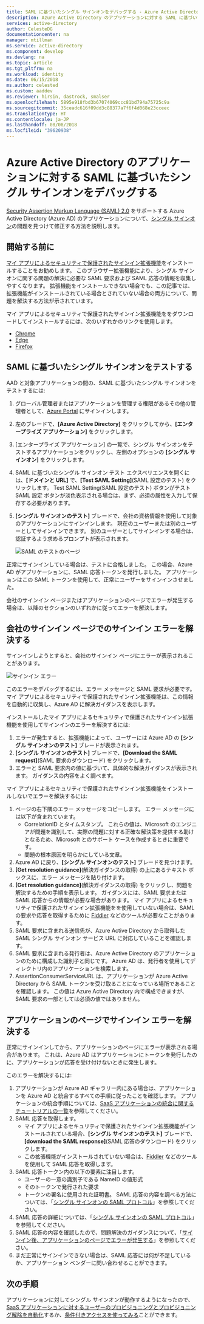 ```yaml
---
title: SAML に基づいたシングル サインオンをデバッグする - Azure Active Directory | Microsoft Docs
description: Azure Active Directory のアプリケーションに対する SAML に基づいたシングル サインオンをデバッグします。
services: active-directory
author: CelesteDG
documentationcenter: na
manager: mtillman
ms.service: active-directory
ms.component: develop
ms.devlang: na
ms.topic: article
ms.tgt_pltfrm: na
ms.workload: identity
ms.date: 06/15/2018
ms.author: celested
ms.custom: aaddev
ms.reviewer: hirsin, dastrock, smalser
ms.openlocfilehash: 5895e918fbd3b67074069ccc81bd794a75725c9a
ms.sourcegitcommit: 35ceadc616f09dd3c88377a7f6f4d068e23cceec
ms.translationtype: HT
ms.contentlocale: ja-JP
ms.lasthandoff: 08/08/2018
ms.locfileid: "39620938"
---
```

# <a name="debug-saml-based-single-sign-on-to-applications-in-azure-active-directory"></a>Azure Active Directory のアプリケーションに対する SAML に基づいたシングル サインオンをデバッグする

[Security Assertion Markup Language (SAML) 2.0](https://en.wikipedia.org/wiki/Security_Assertion_Markup_Language) をサポートする Azure Active Directory (Azure AD) のアプリケーションについて、[シングル サインオン](../manage-apps/what-is-single-sign-on.md)の問題を見つけて修正する方法を説明します。 

## <a name="before-you-begin"></a>開始する前に
[マイ アプリによるセキュリティで保護されたサインイン拡張機能](../user-help/active-directory-saas-access-panel-user-help.md#i-am-having-trouble-installing-the-my-apps-secure-sign-in-extension)をインストールすることをお勧めします。 このブラウザー拡張機能により、シングル サインオンに関する問題の解決に必要な SAML 要求および SAML 応答の情報を収集しやすくなります。 拡張機能をインストールできない場合でも、この記事では、拡張機能がインストールされている場合とされていない場合の両方について、問題を解決する方法が示されています。

マイ アプリによるセキュリティで保護されたサインイン拡張機能ををダウンロードしてインストールするには、次のいずれかのリンクを使用します。

- [Chrome](https://go.microsoft.com/fwlink/?linkid=866367)
- [Edge](https://go.microsoft.com/fwlink/?linkid=845176)
- [Firefox](https://go.microsoft.com/fwlink/?linkid=866366)


## <a name="test-saml-based-single-sign-on"></a>SAML に基づいたシングル サインオンをテストする

AAD と対象アプリケーションの間の、SAML に基づいたシングル サインオンをテストするには:

1.  グローバル管理者またはアプリケーションを管理する権限があるその他の管理者として、[Azure Portal](https://portal.azure.com) にサインインします。
2.  左のブレードで、**[Azure Active Directory]** をクリックしてから、**[エンタープライズ アプリケーション]** をクリックします。 
3.  [エンタープライズ アプリケーション] の一覧で、シングル サインオンをテストするアプリケーションをクリックし、左側のオプションの **[シングル サインオン]** をクリックします。
4.  SAML に基づいたシングル サインオン テスト エクスペリエンスを開くには、**[ドメインと URL]** で、**[Test SAML Setting]**(SAML 設定のテスト) をクリックします。 Test SAML Setting(SAML 設定のテスト) ボタンがテスト SAML 設定 ボタンが淡色表示される場合は、まず、必須の属性を入力して保存する必要があります。
5.  **[シングル サインオンのテスト]** ブレードで、会社の資格情報を使用して対象のアプリケーションにサインインします。 現在のユーザーまたは別のユーザーとしてサインインできます。 別のユーザーとしてサインインする場合は、認証するよう求めるプロンプトが表示されます。

    ![SAML のテストのページ](./media/howto-v1-debug-saml-sso-issues/testing.png)


正常にサインインしている場合は、テストに合格しました。 この場合、Azure AD がアプリケーションに、SAML 応答トークンを発行しました。 アプリケーションはこの SAML トークンを使用して、正常にユーザーをサインインさせました。

会社のサインイン ページまたはアプリケーションのページでエラーが発生する場合は、以降のセクションのいずれかに従ってエラーを解決します。


## <a name="resolve-a-sign-in-error-on-your-company-sign-in-page"></a>会社のサインイン ページでのサインイン エラーを解決する

サインインしようとすると、会社のサインイン ページにエラーが表示されることがあります。 

![サインイン エラー](./media/howto-v1-debug-saml-sso-issues/error.png)

このエラーをデバッグするには、エラー メッセージと SAML 要求が必要です。 マイ アプリによるセキュリティで保護されたサインイン拡張機能は、この情報を自動的に収集し、Azure AD に解決ガイダンスを表示します。 

インストールしたマイ アプリによるセキュリティで保護されたサインイン拡張機能を使用してサインインのエラーを解決するには:

1.  エラーが発生すると、拡張機能によって、ユーザーには Azure AD の **[シングル サインオンのテスト]** ブレードが表示されます。 
2.  **[シングル サインオンのテスト]** ブレードで、**[Download the SAML request]**(SAML 要求のダウンロード) をクリックします。 
3.  エラーと SAML 要求内の値に基づいて、具体的な解決ガイダンスが表示されます。 ガイダンスの内容をよく調べます。

マイ アプリによるセキュリティで保護されたサインイン拡張機能をインストールしないでエラーを解決するには:

1. ページの右下隅のエラー メッセージをコピーします。 エラー メッセージには以下が含まれています。
    - CorrelationID とタイムスタンプ。 これらの値は、Microsoft のエンジニアが問題を識別して、実際の問題に対する正確な解決策を提供する助けとなるため、Microsoft とのサポート ケースを作成するときに重要です。
    - 問題の根本原因を明らかにしている文章。
2.  Azure AD に戻り、**[シングル サインオンのテスト]** ブレードを見つけます。
3.  **[Get resolution guidance]**(解決ガイダンスの取得) の上にあるテキスト ボックスに、エラー メッセージを貼り付けます。
3.  **[Get resolution guidance]**(解決ガイダンスの取得) をクリックし、問題を解決するための手順を表示します。 ガイダンスには、SAML 要求または SAML 応答からの情報が必要な場合があります。 マイ アプリによるセキュリティで保護されたサインイン拡張機能をを使用していない場合は、SAML の要求や応答を取得するために [Fiddler](http://www.telerik.com/fiddler) などのツールが必要なことがあります。
4.  SAML 要求に含まれる送信先が、Azure Active Directory から取得した SAML シングル サインオン サービス URL に対応していることを確認します。
5.  SAML 要求に含まれる発行者は、Azure Active Directory のアプリケーションのために構成した識別子と同じです。 Azure AD は、発行者を使用してディレクトリ内のアプリケーションを検索します。
6.  AssertionConsumerServiceURL は、アプリケーションが Azure Active Directory から SAML トークンを受け取ることになっている場所であることを確認します。 この値は Azure Active Directory 内で構成できますが、SAML 要求の一部としては必須の値ではありません。


## <a name="resolve-a-sign-in-error-on-the-application-page"></a>アプリケーションのページでサインイン エラーを解決する

正常にサインインしてから、アプリケーションのページにエラーが表示される場合があります。 これは、Azure AD はアプリケーションにトークンを発行したのに、アプリケーションが応答を受け付けないときに発生します。   

このエラーを解決するには:

1. アプリケーションが Azure AD ギャラリー内にある場合は、アプリケーションを Azure AD と統合するすべての手順に従ったことを確認します。 アプリケーションの統合手順については、[SaaS アプリケーションの統合に関するチュートリアルの一覧](../saas-apps/tutorial-list.md)を参照してください。
2. SAML 応答を取得します。
    - マイ アプリによるセキュリティで保護されたサインイン拡張機能がインストールされている場合、**[シングル サインオンのテスト]** ブレードで、**[download the SAML response]**(SAML 応答のダウンロード) をクリックします。
    - この拡張機能がインストールされていない場合は、[Fiddler](http://www.telerik.com/fiddler) などのツールを使用して SAML 応答を取得します。 
3. SAML 応答トークン内の以下の要素に注目します。
    - ユーザーの一意の識別子である NameID の値形式
    - そのトークンで発行された要求
    - トークンの署名に使用された証明書。 SAML 応答の内容を調べる方法については、「[シングル サインオンの SAML プロトコル](single-sign-on-saml-protocol.md)」を参照してください。
4. SAML 応答の詳細については、「[シングル サインオンの SAML プロトコル](single-sign-on-saml-protocol.md)」を参照してください。
5. SAML 応答の内容を確認したので、問題解決のガイダンスについて、「[サインイン後、アプリケーションのページでエラーが発生する](../application-sign-in-problem-application-error.md)」を参照してください。 
6. まだ正常にサインインできない場合は、SAML 応答には何が不足しているか、アプリケーション ベンダーに問い合わせることができます。


## <a name="next-steps"></a>次の手順
アプリケーションに対してシングル サインオンが動作するようになったので、[SaaS アプリケーションに対するユーザーのプロビジョニングとプロビジョニング解除を自動化](../active-directory-saas-app-provisioning.md)するか、[条件付きアクセスを使ってみる](../conditional-access/app-based-conditional-access.md)ことができます。


